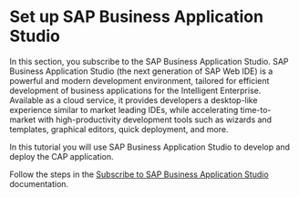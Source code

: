 # Set up SAP Business Application Studio

In this section, you subscribe to the SAP Business Application Studio. SAP Business Application Studio (the next generation of SAP Web IDE) is a powerful and modern development environment, tailored for efficient development of business applications for the Intelligent Enterprise. Available as a cloud service, it provides developers a desktop-like experience similar to market leading IDEs, while accelerating time-to-market with high-productivity development tools such as wizards and templates, graphical editors, quick deployment, and more.

In this tutorial you will use SAP Business Application Studio to develop and deploy the CAP application.

Follow the steps in the [Subscribe to SAP Business Application Studio](https://help.sap.com/docs/bas/sap-business-application-studio/getting-started) documentation.
